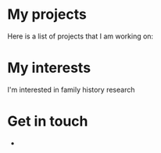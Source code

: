 # My projects
Here is a list of projects that I am working on:
# My interests
I'm interested in family history research
# Get in touch
<ul>
<li><a href="https://github.com//{{site.github_honicomb}}"GitHub"</a></li>
</ul>
